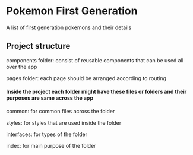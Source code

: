 # Pokemon First Generation

A list of first generation pokemons and their details

## Project structure

components folder: consist of reusable components that can be used all over the app

pages folder: each page should be arranged according to routing

#### Inside the project each folder might have these files or folders and their purposes are same across the app

common: for common files across the folder

styles: for styles that are used inside the folder

interfaces: for types of the folder

index: for main purpose of the folder
